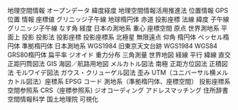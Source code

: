 ﻿地理空間情報
オープンデータ
緯度経度
地理空間情報活用推進法
位置情報
GPS
位置
情報
座標値
グリニッジ子午線
地球楕円体
赤道
投影座標
法線
緯度
子午線
グリニッジ子午線
なす角
経度
日本の測地系
重心
座標空間
原点
世界測地系
平面上
投影
投影法
投影座標
投影座標系
北極星
無限遠点
仰角
楕円体
ベッセル楕円体
準拠楕円体
日本測地系
WGS1984
旧東京天文台跡
WGS1984
WGS84
GRS80楕円体
扁平率
ジオイド
重力分布
三角測量
世界地図
経線
平行
緯線
直交
正距円筒図法
GIS
海図／航路用地図
メルカトル図法
南極
正距方位図法
正積図法
モルワイデ図法
ガウス・クリューゲル図法
歪み
UTM（ユニバーサル横メルカトル図法）座標系
EPSG コード
測地系（準拠楕円体、座標空間）
投影座標系
空間参照系
CRS（座標参照系)
ジオコーディング
アドレスマッチング
住所辞書
空間情報科学
国土地理院
可視化